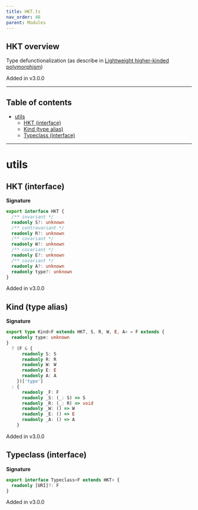 ```yaml
---
title: HKT.ts
nav_order: 46
parent: Modules
---
```


## HKT overview

Type defunctionalization (as describe in [Lightweight higher-kinded polymorphism](https://www.cl.cam.ac.uk/~jdy22/papers/lightweight-higher-kinded-polymorphism.pdf))

Added in v3.0.0

---

<h2 class="text-delta">Table of contents</h2>

- [utils](#utils)
  - [HKT (interface)](#hkt-interface)
  - [Kind (type alias)](#kind-type-alias)
  - [Typeclass (interface)](#typeclass-interface)

---

# utils

## HKT (interface)

**Signature**

```ts
export interface HKT {
  /** invariant */
  readonly S?: unknown
  /** contravariant */
  readonly R?: unknown
  /** covariant */
  readonly W?: unknown
  /** covariant */
  readonly E?: unknown
  /** covariant */
  readonly A?: unknown
  readonly type?: unknown
}
```

Added in v3.0.0

## Kind (type alias)

**Signature**

```ts
export type Kind<F extends HKT, S, R, W, E, A> = F extends {
  readonly type: unknown
}
  ? (F & {
      readonly S: S
      readonly R: R
      readonly W: W
      readonly E: E
      readonly A: A
    })['type']
  : {
      readonly _F: F
      readonly _S: (_: S) => S
      readonly _R: (_: R) => void
      readonly _W: () => W
      readonly _E: () => E
      readonly _A: () => A
    }
```

Added in v3.0.0

## Typeclass (interface)

**Signature**

```ts
export interface Typeclass<F extends HKT> {
  readonly [URI]?: F
}
```

Added in v3.0.0
